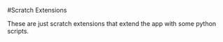 #Scratch Extensions

These are just scratch extensions that extend the app with some python scripts.
